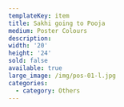 ```yaml
---
templateKey: item
title: Sakhi going to Pooja
medium: Poster Colours
description:
width: '20'
height: '24'
sold: false
available: true
large_image: /img/pos-01-l.jpg
categories:
  - category: Others
---
```


